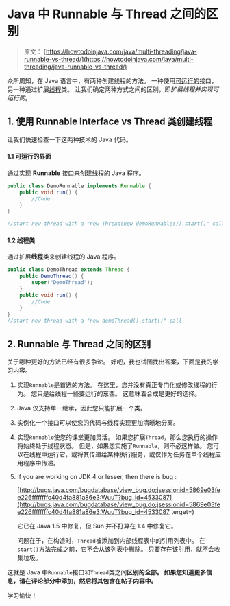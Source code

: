 # Java 中 Runnable 与 Thread 之间的区别

> 原文： [https://howtodoinjava.com/java/multi-threading/java-runnable-vs-thread/](https://howtodoinjava.com/java/multi-threading/java-runnable-vs-thread/)

众所周知，在 Java 语言中，有两种创建线程的方法。 一种使用[可运行的](https://docs.oracle.com/javase/8/docs/api/java/lang/Runnable.html)接口，另一种通过扩展[线程](https://docs.oracle.com/javase/8/docs/api/java/lang/Thread.html)类。 让我们确定两种方式之间的区别，即*扩展线程并实现可运行的*。

## 1\. 使用 Runnable Interface vs Thread 类创建线程

让我们快速检查一下这两种技术的 Java 代码。

#### 1.1 可运行的界面

通过实现 **Runnable** 接口来创建线程的 Java 程序。

```java
public class DemoRunnable implements Runnable {
    public void run() {
    	//Code
    }
}

//start new thread with a "new Thread(new demoRunnable()).start()" call

```

#### 1.2 线程类

通过扩展**线程**类来创建线程的 Java 程序。

```java
public class DemoThread extends Thread {
    public DemoThread() {
    	super("DemoThread");
    }
    public void run() {
    	//Code
    }
}
//start new thread with a "new demoThread().start()" call

```

## 2\. Runnable 与 Thread 之间的区别

关于哪种更好的方法已经有很多争论。 好吧，我也试图找出答案，下面是我的学习内容。

1.  实现`Runnable`是首选的方法。 在这里，您并没有真正专门化或修改线程的行为。 您只是给线程一些要运行的东西。 这意味着合成是更好的选择。
2.  Java 仅支持单一继承，因此您只能扩展一个类。
3.  实例化一个接口可以使您的代码与线程实现更加清晰地分离。
4.  实现`Runnable`使您的课堂更加灵活。 如果您扩展`Thread`，那么您执行的操作将始终处于线程状态。 但是，如果您实施了`Runnable`，则不必这样做。 您可以在线程中运行它，或将其传递给某种执行服务，或仅作为任务在单个线程应用程序中传递。
5.  If you are working on JDK 4 or lesser, then there is bug :

    [http://bugs.java.com/bugdatabase/view_bug.do;jsessionid=5869e03fee226ffffffffc40d4fa881a86e3:WuuT?bug_id=4533087](http://bugs.java.com/bugdatabase/view_bug.do;jsessionid=5869e03fee226ffffffffc40d4fa881a86e3:WuuT?bug_id=4533087 terget=)

    它已在 Java 1.5 中修复，但 Sun 并不打算在 1.4 中修复它。

    问题在于，在构造时，`Thread`被添加到内部线程表中的引用列表中。 在`start()`方法完成之前，它不会从该列表中删除。 只要存在该引用，就不会收集垃圾。

这就是 Java 中`Runnable`接口和`Thread`类之间**区别的全部。 如果您知道更多信息，请在评论部分中添加，然后将其包含在帖子内容中。**

学习愉快！